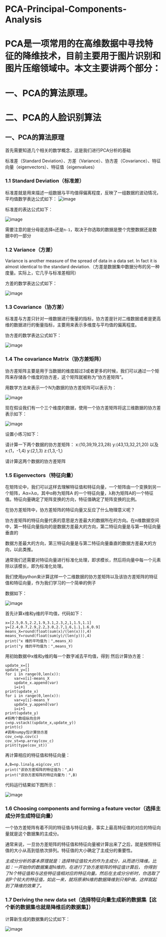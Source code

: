 # PCA-Principal-Components-Analysis
# PCA是一项常用的在高维数据中寻找特征的降维技术，目前主要用于图片识别和图片压缩领域中。本文主要讲两个部分：

# 一、PCA的算法原理。

# 二、PCA的人脸识别算法

## 一、PCA的算法原理

首先需要知道几个相关的数学概念，这是我们进行PCA分析的基础

标准差（Standard Deviation）、方差（Variance）、协方差（Covariance）、特征向量（eigenvectors）、特征值（eigenvalues）


### 1.1 Standard Deviation（标准差）
标准差就是用来描述一组数据与平均值得偏离程度，反映了一组数据的波动情况，平均值数学表达公式如下：
![image](https://github.com/Gaoshiguo/PCA-Principal-Components-Analysis/blob/master/image/1.PNG)

标准差的表达公式如下：

![image](https://github.com/Gaoshiguo/PCA-Principal-Components-Analysis/blob/master/image/2.PNG)

需要注意的是分母是选择`n`还是`n-1`，取决于你选取的数据是整个完整数据还是数据中的一部分

### 1.2 Variance（方差）

Variance is another measure of the spread of data in a data set. In fact it is almost identical to the standard deviation.（方差是数据集中数据分布的另一种度量。实际上，它几乎与标准差相同）

方差的数学表达公式如下：

![image](https://github.com/Gaoshiguo/PCA-Principal-Components-Analysis/blob/master/image/3.PNG)

### 1.3 Covariance（协方差）
标准差与方差只针对一维数据进行衡量的指标，协方差是针对二维数据或者是更高维的数据进行的衡量指标，主要用来表示多维度与平均值的偏离程度。

协方差的数学表达公式如下：

![image](https://github.com/Gaoshiguo/PCA-Principal-Components-Analysis/blob/master/image/4.PNG)

### 1.4 The covariance Matrix（协方差矩阵）

协方差矩阵主要是用于当数据的维度超过3或者更多的时候，我们可以通过一个矩阵来存储各个维度的协方差，这个矩阵就被称为“协方差矩阵”。

用数学方法来表示一个N为数据的协方差矩阵可以表示为：

![image](https://github.com/Gaoshiguo/PCA-Principal-Components-Analysis/blob/master/image/5.PNG)

现在假设我们有一个三个维度的数据，使用一个协方差矩阵将这三维数据的协方差表示如下：

![image](https://github.com/Gaoshiguo/PCA-Principal-Components-Analysis/blob/master/image/6.PNG)

设置小练习如下：

请计算一下两个数据的协方差矩阵：
x:(10,39,19,23,28)
y:(43,13,32,21,20)
以及x:(1，-1,4) y:(2,1,3) z:(1,3,-1,)

请计算这两个数据的协方差矩阵

### 1.5 Eigenvectors（特征向量）

在矩阵论中，我们可以这样去理解特征值和特征向量，一个矩阵由一个变换到另一个矩阵，Aα=λα，其中α称为矩阵A 的一个特征向量，λ称为矩阵A的一个特征值。特征向量确定了矩阵变换的方向，特征值确定了矩阵变换的比例。

在协方差矩阵中，协方差矩阵的特征向量又反应了什么物理意义呢？

协方差矩阵的特征向量代表的意思是方差最大的数据所在的方向。在n维数据空间中，第一特征向量指向的是数据方差最大的方向，第二特征向量是与第一特征向量垂直的

数据方差最大的方向，第三特征向量是与第二特征向量垂直的数据方差最大的方向，以此类推。

通常我们还需要对特征向量进行标准化处理，即求模长，然后将向量中每一个元素除以该模长，即为标准化处理。

我们使用python来计算这样一个二维数据的协方差矩阵以及该协方差矩阵的特征值和特征向量，作为我们学习的一个简单的例子

数据如下：

![image](https://github.com/Gaoshiguo/PCA-Principal-Components-Analysis/blob/master/image/7.png)

首先计算x维和y维的平均值，代码如下：
```
x=[2.5,0.5,2.2,1.9,3.1,2.3,2,1,1.5,1.1]
y=[2.4,0.7,2.9,2.2,3.0,2.7,1.6,1.1,1.6,0.9]
means_X=round(float(sum(x)/(len(x))),4)
means_Y=round(float(sum(y)/(len(y))),4)
print("x 维的平均值为：",means_X)
print("y 维的平均值为：",means_Y)

```
用初始数据中x维和y维的每一个数字减去平均值，得到
然后计算协方差：
```
update_x=[]
update_y=[]
for i in range(0,len(x)):
    var=x[i]-means_X
    update_x.append(var)
    i=i+1
print(update_x)
for i in range(0,len(x)):
    var=y[i]-means_Y
    update_y.append(var)
    i=i+1
print(update_y)
#将两个数组纵向合并
c=np.vstack((update_x,update_y))
print(c)
#调用numpy包计算协方差
cov_c=np.cov(c)
cov_st=np.array(cov_c)
print(type(cov_st))
```
再计算相应的特征值和特征向量：

```
A,B=np.linalg.eig(cov_st)
print("该协方差矩阵的特征值为：",A)
print("该协方差矩阵的特征向量为：",B)
```
代码运行结果如下图所示：

![image](https://github.com/Gaoshiguo/PCA-Principal-Components-Analysis/blob/master/image/8.png)

### 1.6 Choosing components and forming a feature vector（选择主成分并生成特征向量）

一个协方差矩阵有着不同的特征值与特征向量，事实上最高特征值的对应的特征向量就是这个数据集的主成分。

通常来说，一旦协方差矩阵的特征值和特征向量被计算出来了之后，就是按照特征值的大小从高到低依次排列。特征值的大小确定了主成分的重要性。

*主成分分析的基本原理就是：选择特征值较大的作为主成分，从而进行降维。比如：一开始你的数据集是N维的，在进行了协方差矩阵的特征值计算后，
你得到了N个特征值和与这些特征值相对应的特征向量。然后在主成分分析时，你选取了前P个较大的特征值，如此一来，就将原来N维的数据降维到只有P维。这样就起到了降维的效果了。*

### 1.7 Deriving the new data set（选择特征向量生成新的数据集【这个新的数据集也就是降维后的数据集】）

计算新生成的数据集的公式如下：

![image](https://github.com/Gaoshiguo/PCA-Principal-Components-Analysis/blob/master/image/9.PNG)
